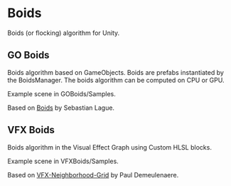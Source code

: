 # Boids

Boids (or flocking) algorithm for Unity.

## GO Boids ##

Boids algorithm based on GameObjects. Boids are prefabs instantiated by the BoidsManager. The boids algorithm can be computed on CPU or GPU.

Example scene in GOBoids/Samples.

Based on [Boids](https://github.com/SebLague/Boids) by Sebastian Lague.

## VFX Boids ##

Boids algorithm in the Visual Effect Graph using Custom HLSL blocks.

Example scene in VFXBoids/Samples.

Based on [VFX-Neighborhood-Grid](https://github.com/PaulDemeulenaere/vfx-neighborhood-grid) by Paul Demeulenaere.
